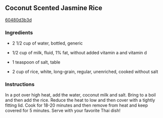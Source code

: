 ## Coconut Scented Jasmine Rice

[60480d3b3d](http://tastykitchen.com/recipes/sidedishes/coconut-scented-jasmine-rice/)

### Ingredients

 - 2 1/2 cup of water, bottled, generic

 - 1/2 cup of milk, fluid, 1% fat, without added vitamin a and vitamin d

 - 1 teaspoon of salt, table

 - 2 cup of rice, white, long-grain, regular, unenriched, cooked without salt

### Instructions

In a pot over high heat, add the water, coconut milk and salt. Bring to a boil and then add the rice. Reduce the heat to low and then cover with a tightly fitting lid. Cook for 18-20 minutes and then remove from heat and keep covered for 5 minutes. Serve with your favorite Thai dish!